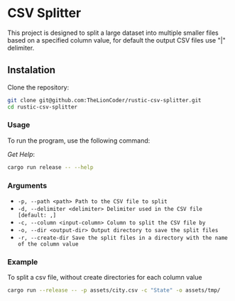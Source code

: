 # CSV Splitter

This project is designed to split a large dataset into multiple smaller files
based on a specified column value, for default the output CSV files use "|" delimiter.

## Instalation

Clone the repository:

```sh
git clone git@github.com:TheLionCoder/rustic-csv-splitter.git
cd rustic-csv-splitter
```

### Usage

To run the program, use the following command:

_Get Help_:

```sh
cargo run release -- --help
```

### Arguments

- `-p, --path <path> Path to the CSV file to split`
- `-d, --delimiter <delimiter> Delimiter used in the CSV file [default: ,]`
- `-c, --column <input-column> Column to split the CSV file by`
- `-o, --dir <output-dir> Output directory to save the split files`
- `-r, --create-dir Save the split files in a directory with the name of the column value`

### Example

To split a csv file, without create directories for each column value

```sh
cargo run --release -- -p assets/city.csv -c "State" -o assets/tmp/
```
